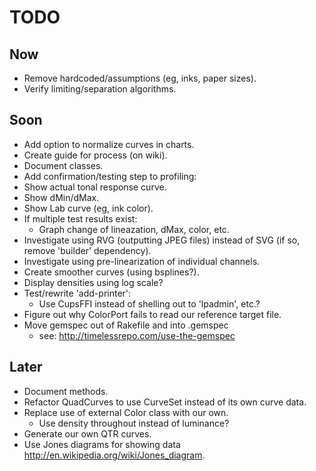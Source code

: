 # TODO


## Now

- Remove hardcoded/assumptions (eg, inks, paper sizes).
- Verify limiting/separation algorithms.


## Soon

- Add option to normalize curves in charts.
- Create guide for process (on wiki).
- Document classes.
 - Add confirmation/testing step to profiling:
  - Show actual tonal response curve.
  - Show dMin/dMax.
  - Show Lab curve (eg, ink color).
  - If multiple test results exist:
    - Graph change of lineazation, dMax, color, etc.
- Investigate using RVG (outputting JPEG files) instead of SVG (if so, remove 'builder' dependency).
- Investigate using pre-linearization of individual channels.
- Create smoother curves (using bsplines?).
- Display densities using log scale?
- Test/rewrite 'add-printer':
  - Use CupsFFI instead of shelling out to 'lpadmin', etc.?
- Figure out why ColorPort fails to read our reference target file.
- Move gemspec out of Rakefile and into .gemspec
  - see: http://timelessrepo.com/use-the-gemspec

## Later

- Document methods.
- Refactor QuadCurves to use CurveSet instead of its own curve data.
- Replace use of external Color class with our own.
  - Use density throughout instead of luminance?
- Generate our own QTR curves.
- Use Jones diagrams for showing data <http://en.wikipedia.org/wiki/Jones_diagram>.
